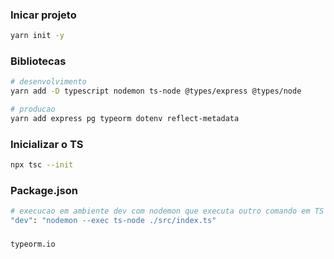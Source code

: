 ### Inicar projeto
```bash
yarn init -y
```

### Bibliotecas
```bash
# desenvolvimento
yarn add -D typescript nodemon ts-node @types/express @types/node

# producao
yarn add express pg typeorm dotenv reflect-metadata
```

### Inicializar o TS 
```bash
npx tsc --init
```

### Package.json 
```bash
# execucao em ambiente dev com nodemon que executa outro comando em TS
"dev": "nodemon --exec ts-node ./src/index.ts" 
```

### 
```
typeorm.io
```